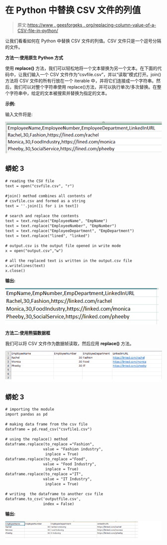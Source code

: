 # 在 Python 中替换 CSV 文件的列值

> 原文:[https://www . geesforgeks . org/replacing-column-value-of-a-CSV-file-in-python/](https://www.geeksforgeeks.org/replacing-column-value-of-a-csv-file-in-python/)

让我们看看如何在 Python 中替换 CSV 文件的列值。CSV 文件只是一个逗号分隔的文件。

**方法一:使用原生 Python 方式**

使用 **replace()** 方法，我们可以轻松地将一个文本替换为另一个文本。在下面的代码中，让我们输入一个 CSV 文件作为“csvfile.csv”，并以“读取”模式打开。join()方法将 CSV 文件的所有行放在一个 iterable 中，并将它们连接成一个字符串。然后，我们可以对整个字符串使用 replace()方法，并可以执行单次/多次替换。在整个字符串中，给定的文本被搜索并替换为指定的文本。

**示例:**

输入文件将是:

[![](img/0e2658b6efece0e367b4dd5bffd99508.png)](https://media.geeksforgeeks.org/wp-content/uploads/20200826120157/csvfile.png)

## 蟒蛇 3

```
# reading the CSV file
text = open("csvfile.csv", "r")

#join() method combines all contents of 
# csvfile.csv and formed as a string
text = ''.join([i for i in text]) 

# search and replace the contents
text = text.replace("EmployeeName", "EmpName") 
text = text.replace("EmployeeNumber", "EmpNumber") 
text = text.replace("EmployeeDepartment", "EmpDepartment") 
text = text.replace("lined", "linked") 

# output.csv is the output file opened in write mode
x = open("output.csv","w")

# all the replaced text is written in the output.csv file
x.writelines(text)
x.close()
```

**输出:**

[![](img/548c49463a9104835a54b6f298d72f14.png)](https://media.geeksforgeeks.org/wp-content/uploads/20200826121205/output.png)

**方法二:使用熊猫数据框**

我们可以将 CSV 文件作为数据帧读取，然后应用 **replace()** 方法。

[![](img/db0902382a4cdf32e41a550506ac691a.png)](https://media.geeksforgeeks.org/wp-content/uploads/20200826144538/csvfile1.png)

## 蟒蛇 3

```
# importing the module
import pandas as pd 

# making data frame from the csv file 
dataframe = pd.read_csv("csvfile1.csv") 

# using the replace() method
dataframe.replace(to_replace ="Fashion", 
                 value = "Fashion industry", 
                  inplace = True)
dataframe.replace(to_replace ="Food", 
                 value = "Food Industry", 
                  inplace = True)
dataframe.replace(to_replace ="IT", 
                 value = "IT Industry", 
                  inplace = True)

# writing  the dataframe to another csv file
dataframe.to_csv('outputfile.csv', 
                 index = False)
```

**输出:**

[![](img/51f2a9a8cac7fae6972ec3cc2a678bbd.png)](https://media.geeksforgeeks.org/wp-content/uploads/20200826150149/output1.png)